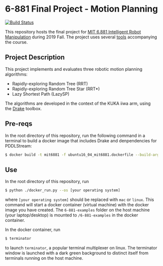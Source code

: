 # 6-881 Final Project - Motion Planning
[![Build Status](https://travis-ci.org/RobotLocomotion/6-881-examples.svg?branch=master)](https://travis-ci.org/RobotLocomotion/6-881-examples)

This repository hosts the final project for [MIT 6.881 Intelligent Robot Manipulation](https://manipulation.csail.mit.edu/) during 2019 Fall.
The project uses several [tools](https://github.com/RobotLocomotion/6-881-examples) accompanying the course.

## Project Description
This project implements and evaluates three robotic motion planning algorithms:
* Rapidly-exploring Random Tree (RRT) 
* Rapidly-exploring Random Tree Star (RRT*)
* Lazy Shortest Path (LazySP)

The algorithms are developed in the context of the KUKA iiwa arm, using the [Drake](https://drake.mit.edu/) toolbox.

## Pre-reqs
In the root directory of this repository, run the following command in a terminal to build a docker image that includes Drake and denpendencies for PDDLStream:
```bash
$ docker build -t mit6881 -f ubuntu16_04_mit6881.dockerfile --build-arg DRAKE_VERSION=20181203 .
``` 

## Use
In the root directory of this repository, run 
```bash
$ python ./docker_run.py --os [your operating system]
``` 
where `[your operating system]` should be replaced with `mac` or `linux`. This command will start a docker container (virtual machine) with the docker image you have created. The `6-881-examples` folder on the host machine (your laptop/desktop) is mounted to `/6-881-examples` in the docker container. 

In the docker container, run
```bash
$ terminator
```
to launch `terminator`, a popular terminal multiplexer on linux. The terminator window is launched with a dark green background to distinct itself from terminals running on the host machine. 





